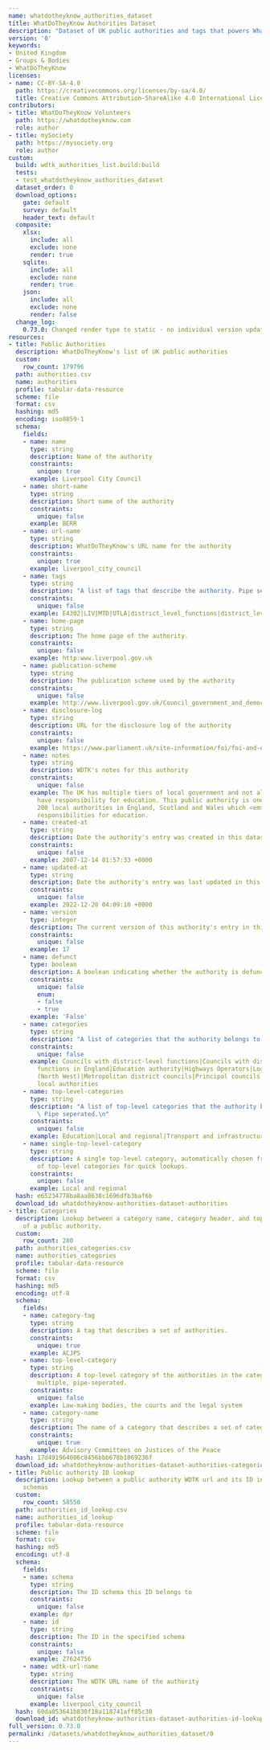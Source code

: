 ```yaml
---
name: whatdotheyknow_authorities_dataset
title: WhatDoTheyKnow Authorities Dataset
description: "Dataset of UK public authorities and tags that powers WhatDoTheyKnow\n"
version: '0'
keywords:
- United Kingdom
- Groups & Bodies
- WhatDoTheyKnow
licenses:
- name: CC-BY-SA-4.0
  path: https://creativecommons.org/licenses/by-sa/4.0/
  title: Creative Commons Attribution-ShareAlike 4.0 International License
contributors:
- title: WhatDoTheyKnow Volunteers
  path: https://whatdotheyknow.com
  role: author
- title: mySociety
  path: https://mysociety.org
  role: author
custom:
  build: wdtk_authorities_list.build:build
  tests:
  - test_whatdotheyknow_authorities_dataset
  dataset_order: 0
  download_options:
    gate: default
    survey: default
    header_text: default
  composite:
    xlsx:
      include: all
      exclude: none
      render: true
    sqlite:
      include: all
      exclude: none
      render: true
    json:
      include: all
      exclude: none
      render: false
  change_log:
    0.73.0: Changed render type to static - no individual version updates
resources:
- title: Public Authorities
  description: WhatDoTheyKnow's list of UK public authorities
  custom:
    row_count: 179796
  path: authorities.csv
  name: authorities
  profile: tabular-data-resource
  scheme: file
  format: csv
  hashing: md5
  encoding: iso8859-1
  schema:
    fields:
    - name: name
      type: string
      description: Name of the authority
      constraints:
        unique: true
      example: Liverpool City Council
    - name: short-name
      type: string
      description: Short name of the authority
      constraints:
        unique: false
      example: BERR
    - name: url-name
      type: string
      description: WhatDoTheyKnow's URL name for the authority
      constraints:
        unique: true
      example: liverpool_city_council
    - name: tags
      type: string
      description: "A list of tags that describe the authority. Pipe seperated.\n"
      constraints:
        unique: false
      example: E4302|LIV|MTD|UTLA|district_level_functions|district_level_functions_england|dpr:Z7624756|england|gss:E08000012|highways|la:341|lea|liv_cr|local_council|mapit:2527|metropolitan_district|north_west|unitary
    - name: home-page
      type: string
      description: The home page of the authority.
      constraints:
        unique: false
      example: http:www.liverpool.gov.uk
    - name: publication-scheme
      type: string
      description: The publication scheme used by the authority
      constraints:
        unique: false
      example: http://www.liverpool.gov.uk/Council_government_and_democracy/About_your_council/Data_protection_and_FOI/FOI/
    - name: disclosure-log
      type: string
      description: URL for the disclosure log of the authority
      constraints:
        unique: false
      example: https://www.parliament.uk/site-information/foi/foi-and-eir/commons-request-disclosure-logs/
    - name: notes
      type: string
      description: WDTK's notes for this authority
      constraints:
        unique: false
      example: The UK has multiple tiers of local government and not all local authorities
        have responsibility for education. This public authority is one of around
        200 local authorities in England, Scotland and Wales which <em>do</em> have
        responsibilities for education.
    - name: created-at
      type: string
      description: Date the authority's entry was created in this dataset
      constraints:
        unique: false
      example: 2007-12-14 01:57:33 +0000
    - name: updated-at
      type: string
      description: Date the authority's entry was last updated in this dataset
      constraints:
        unique: false
      example: 2022-12-20 04:09:10 +0000
    - name: version
      type: integer
      description: The current version of this authority's entry in this dataset
      constraints:
        unique: false
      example: 17
    - name: defunct
      type: boolean
      description: A boolean indicating whether the authority is defunct
      constraints:
        unique: false
        enum:
        - false
        - true
      example: 'False'
    - name: categories
      type: string
      description: "A list of categories that the authority belongs to. Pipe seperated.\n"
      constraints:
        unique: false
      example: Councils with district-level functions|Councils with district-level
        functions in England|Education authority|Highways Operators|Local councils
        (North West)|Metropolitan district councils|Principal councils|Upper tier
        local authorities
    - name: top-level-categories
      type: string
      description: "A list of top-level categories that the authority belongs to.\
        \ Pipe seperated.\n"
      constraints:
        unique: false
      example: Education|Local and regional|Transport and infrastructure
    - name: single-top-level-category
      type: string
      description: A single top-level category, automatically chosen from the list
        of top-level categories for quick lookups.
      constraints:
        unique: false
      example: Local and regional
  hash: e65234778ba8aa8638c1696dfb3baf6b
  download_id: whatdotheyknow-authorities-dataset-authorities
- title: Categories
  description: Lookup between a category name, category header, and top-level category
    of a public authority.
  custom:
    row_count: 280
  path: authorities_categories.csv
  name: authorities_categories
  profile: tabular-data-resource
  scheme: file
  format: csv
  hashing: md5
  encoding: utf-8
  schema:
    fields:
    - name: category-tag
      type: string
      description: A tag that describes a set of authorities.
      constraints:
        unique: true
      example: ACJPS
    - name: top-level-category
      type: string
      description: A top-level category of the authorities in the category. Can be
        multiple, pipe-seperated.
      constraints:
        unique: false
      example: Law-making bodies, the courts and the legal system
    - name: category-name
      type: string
      description: The name of a category that describes a set of categories.
      constraints:
        unique: true
      example: Advisory Committees on Justices of the Peace
  hash: 17d491964006c8456bbb678b1069236f
  download_id: whatdotheyknow-authorities-dataset-authorities-categories
- title: Public authority ID lookup
  description: Lookup between a public authority WDTK url and its ID in various ID
    schemas
  custom:
    row_count: 58550
  path: authorities_id_lookup.csv
  name: authorities_id_lookup
  profile: tabular-data-resource
  scheme: file
  format: csv
  hashing: md5
  encoding: utf-8
  schema:
    fields:
    - name: schema
      type: string
      description: The ID schema this ID belongs to
      constraints:
        unique: false
      example: dpr
    - name: id
      type: string
      description: The ID in the specified schema
      constraints:
        unique: false
      example: Z7624756
    - name: wdtk-url-name
      type: string
      description: The WDTK URL name of the authority
      constraints:
        unique: false
      example: liverpool_city_council
  hash: 60da053641b830f18a118741aff85c30
  download_id: whatdotheyknow-authorities-dataset-authorities-id-lookup
full_version: 0.73.0
permalink: /datasets/whatdotheyknow_authorities_dataset/0
---
```

